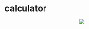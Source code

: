 # calculator
<p align="center">
  <img width="auto" height="auto" src="images/calculator.jpg">
</p>
